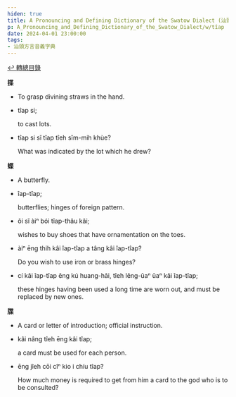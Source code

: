 ```yaml
---
hiden: true
title: A Pronouncing and Defining Dictionary of the Swatow Dialect (汕頭方言音義字典) / tîap
p: A_Pronouncing_and_Defining_Dictionary_of_the_Swatow_Dialect/w/tîap
date: 2024-04-01 23:00:00
tags: 
- 汕頭方言音義字典
---
```


[↩️ 轉總目錄](/A_Pronouncing_and_Defining_Dictionary_of_the_Swatow_Dialect)


**揲**
- To grasp divining straws in the hand.

- tîap si;

  to cast lots.

- tîap si sĭ tîap tîeh sĭm-mih khùe?

  What was indicated by the lot which he drew?

**蝶**
- A butterfly.

- îap-tîap;

  butterflies; hinges of foreign pattern.

- ôi sĭ àiⁿ bói tîap-thâu kâi;

  wishes to buy shoes that have ornamentation on the toes.

- àiⁿ ēng thih kâi îap-tîap a tâng kâi îap-tîap?

  Do you wish to use iron or brass hinges?

- cí kâi îap-tîap ēng kú huang-hāi, tîeh lêng-ūaⁿ ūaⁿ kâi îap-tîap;

  these hinges having been used a long time are worn out, and must be replaced by new ones.

**牒**
- A card or letter of introduction; official instruction.

- kâi nâng tîeh ēng kâi tîap;

  a card must be used for each person.

- ēng jîeh cōi cîⁿ kio i chíu tîap?

  How much money is required to get from him a card to the god who is to be consulted?